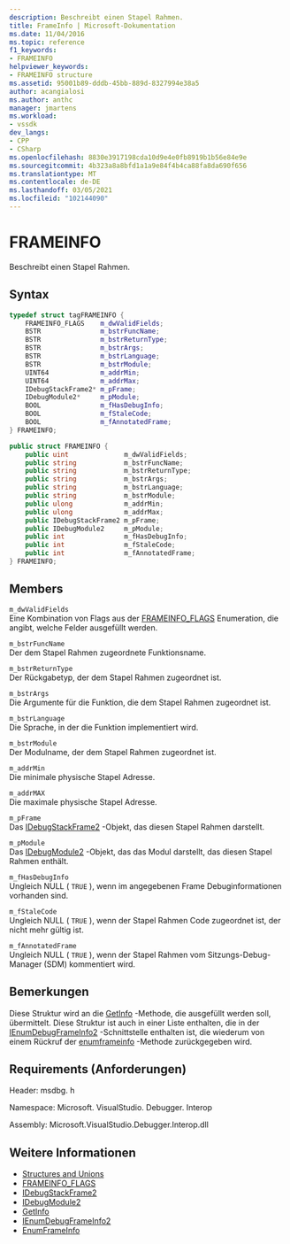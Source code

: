 ```yaml
---
description: Beschreibt einen Stapel Rahmen.
title: FrameInfo | Microsoft-Dokumentation
ms.date: 11/04/2016
ms.topic: reference
f1_keywords:
- FRAMEINFO
helpviewer_keywords:
- FRAMEINFO structure
ms.assetid: 95001b89-dddb-45bb-889d-8327994e38a5
author: acangialosi
ms.author: anthc
manager: jmartens
ms.workload:
- vssdk
dev_langs:
- CPP
- CSharp
ms.openlocfilehash: 8830e3917198cda10d9e4e0fb8919b1b56e84e9e
ms.sourcegitcommit: 4b323a8a8bfd1a1a9e84f4b4ca88fa8da690f656
ms.translationtype: MT
ms.contentlocale: de-DE
ms.lasthandoff: 03/05/2021
ms.locfileid: "102144090"
---
```

# <a name="frameinfo"></a>FRAMEINFO
Beschreibt einen Stapel Rahmen.

## <a name="syntax"></a>Syntax

```cpp
typedef struct tagFRAMEINFO {
    FRAMEINFO_FLAGS    m_dwValidFields;
    BSTR               m_bstrFuncName;
    BSTR               m_bstrReturnType;
    BSTR               m_bstrArgs;
    BSTR               m_bstrLanguage;
    BSTR               m_bstrModule;
    UINT64             m_addrMin;
    UINT64             m_addrMax;
    IDebugStackFrame2* m_pFrame;
    IDebugModule2*     m_pModule;
    BOOL               m_fHasDebugInfo;
    BOOL               m_fStaleCode;
    BOOL               m_fAnnotatedFrame;
} FRAMEINFO;
```

```csharp
public struct FRAMEINFO {
    public uint              m_dwValidFields;
    public string            m_bstrFuncName;
    public string            m_bstrReturnType;
    public string            m_bstrArgs;
    public string            m_bstrLanguage;
    public string            m_bstrModule;
    public ulong             m_addrMin;
    public ulong             m_addrMax;
    public IDebugStackFrame2 m_pFrame;
    public IDebugModule2     m_pModule;
    public int               m_fHasDebugInfo;
    public int               m_fStaleCode;
    public int               m_fAnnotatedFrame;
} FRAMEINFO;
```

## <a name="members"></a>Members
`m_dwValidFields`\
Eine Kombination von Flags aus der [FRAMEINFO_FLAGS](../../../extensibility/debugger/reference/frameinfo-flags.md) Enumeration, die angibt, welche Felder ausgefüllt werden.

`m_bstrFuncName`\
Der dem Stapel Rahmen zugeordnete Funktionsname.

`m_bstrReturnType`\
Der Rückgabetyp, der dem Stapel Rahmen zugeordnet ist.

`m_bstrArgs`\
Die Argumente für die Funktion, die dem Stapel Rahmen zugeordnet ist.

`m_bstrLanguage`\
Die Sprache, in der die Funktion implementiert wird.

`m_bstrModule`\
Der Modulname, der dem Stapel Rahmen zugeordnet ist.

`m_addrMin`\
Die minimale physische Stapel Adresse.

`m_addrMAX`\
Die maximale physische Stapel Adresse.

`m_pFrame`\
Das [IDebugStackFrame2](../../../extensibility/debugger/reference/idebugstackframe2.md) -Objekt, das diesen Stapel Rahmen darstellt.

`m_pModule`\
Das [IDebugModule2](../../../extensibility/debugger/reference/idebugmodule2.md) -Objekt, das das Modul darstellt, das diesen Stapel Rahmen enthält.

`m_fHasDebugInfo`\
Ungleich NULL ( `TRUE` ), wenn im angegebenen Frame Debuginformationen vorhanden sind.

`m_fStaleCode`\
Ungleich NULL ( `TRUE` ), wenn der Stapel Rahmen Code zugeordnet ist, der nicht mehr gültig ist.

`m_fAnnotatedFrame`\
Ungleich NULL ( `TRUE` ), wenn der Stapel Rahmen vom Sitzungs-Debug-Manager (SDM) kommentiert wird.

## <a name="remarks"></a>Bemerkungen
Diese Struktur wird an die [GetInfo](../../../extensibility/debugger/reference/idebugstackframe2-getinfo.md) -Methode, die ausgefüllt werden soll, übermittelt. Diese Struktur ist auch in einer Liste enthalten, die in der [IEnumDebugFrameInfo2](../../../extensibility/debugger/reference/ienumdebugframeinfo2.md) -Schnittstelle enthalten ist, die wiederum von einem Rückruf der [enumframeinfo](../../../extensibility/debugger/reference/idebugthread2-enumframeinfo.md) -Methode zurückgegeben wird.

## <a name="requirements"></a>Requirements (Anforderungen)
Header: msdbg. h

Namespace: Microsoft. VisualStudio. Debugger. Interop

Assembly: Microsoft.VisualStudio.Debugger.Interop.dll

## <a name="see-also"></a>Weitere Informationen
- [Structures and Unions](../../../extensibility/debugger/reference/structures-and-unions.md)
- [FRAMEINFO_FLAGS](../../../extensibility/debugger/reference/frameinfo-flags.md)
- [IDebugStackFrame2](../../../extensibility/debugger/reference/idebugstackframe2.md)
- [IDebugModule2](../../../extensibility/debugger/reference/idebugmodule2.md)
- [GetInfo](../../../extensibility/debugger/reference/idebugstackframe2-getinfo.md)
- [IEnumDebugFrameInfo2](../../../extensibility/debugger/reference/ienumdebugframeinfo2.md)
- [EnumFrameInfo](../../../extensibility/debugger/reference/idebugthread2-enumframeinfo.md)
